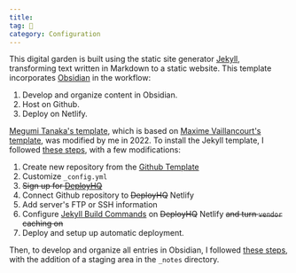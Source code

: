 ```yaml
---
title: 
tag: 🌳 
category: Configuration
---
```


This digital garden is built using the static site generator [Jekyll](https://jekyllrb.com/), transforming text written in Markdown to a static website. This template incorporates [Obsidian](https://obsidian.md/) in the workflow:

1. Develop and organize content in Obsidian.
2. Host on Github.
3. Deploy on Netlify.

[Megumi Tanaka's template](https://megumi.co), which is based on [Maxime Vaillancourt's template](https://github.com/maximevaillancourt/digital-garden-jekyll-template,), was modified by me in 2022. To install the Jekyll template, I followed [these steps](https://garden.megu.space/your-first-note.html#installation), with a few modifications:

1. Create new repository from the [Github Template](https://github.com/meewgumi/digital-garden-apache-template) 
2. Customize `_config.yml` 
3. ~~Sign up for [DeployHQ](https://www.deployhq.com/r/nx7qct)~~ 
4. Connect Github repository to ~~DeployHQ~~ Netlify 
5. Add server's FTP or SSH information 
6. Configure [Jekyll Build Commands](https://www.deployhq.com/guides/jekyll) on ~~DeployHQ~~ Netlify ~~and turn `vendor` caching on~~ 
7. Deploy and setup up automatic deployment. 

Then, to develop and organize all entries in Obsidian, I followed [these steps](https://garden.megu.space/obsidian-setup.html), with the addition of a staging area in the `_notes` directory.